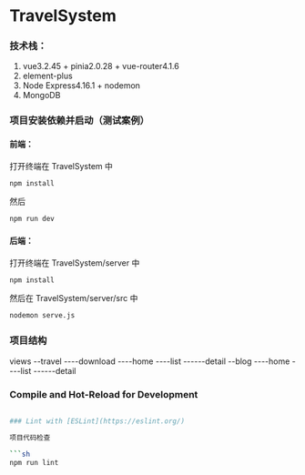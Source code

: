# TravelSystem

### 技术栈：

1. vue3.2.45 + pinia2.0.28 + vue-router4.1.6
2. element-plus
3. Node Express4.16.1 + nodemon
4. MongoDB

### 项目安装依赖并启动（测试案例）

#### 前端：

打开终端在 TravelSystem 中

```sh
npm install
```

然后

```sh
npm run dev
```

#### 后端：

打开终端在 TravelSystem/server 中

```sh
npm install
```

然后在 TravelSystem/server/src 中

```sh
nodemon serve.js
```

### 项目结构
views
    --travel
        ----download
        ----home
        ----list
        ------detail
    --blog
        ----home
        ----list
        ------detail

### Compile and Hot-Reload for Development

````sh

### Lint with [ESLint](https://eslint.org/)

项目代码检查

```sh
npm run lint
````
